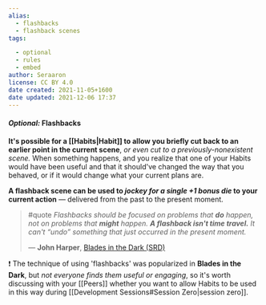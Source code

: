 ```yaml
---
alias:
  - flashbacks
  - flashback scenes
tags:

  - optional
  - rules
  - embed
author: Seraaron
license: CC BY 4.0
date created: 2021-11-05+1600
date updated: 2021-12-06 17:37
---
```


#### _Optional:_ Flashbacks

**It's possible for a [[Habits|Habit]] to allow you briefly cut back to an earlier point in the current scene**, _or even cut to a previously-nonexistent scene._ When something happens, and you realize that one of your Habits would have been useful and that it should've changed the way that you behaved, or if it would change what your current plans are.

**A flashback scene can be used to *jockey for a single +1 bonus die* to your current action** — delivered from the past to the present moment.

> #quote
> _Flashbacks should be focused on problems that **do** happen, not on problems that **might** happen. **A flashback isn't time travel.** It can't “undo” something that just occurred in the present moment._
>
> — **John Harper**, [Blades in the Dark (SRD)](https://bladesinthedark.com/planning-engagement)

❗ The technique of using 'flashbacks' was popularized in **Blades in the Dark**, but *not everyone finds them useful or engaging*, so it's worth discussing with your [[Peers]] whether you want to allow Habits to be used in this way during [[Development Sessions#Session Zero|session zero]].

